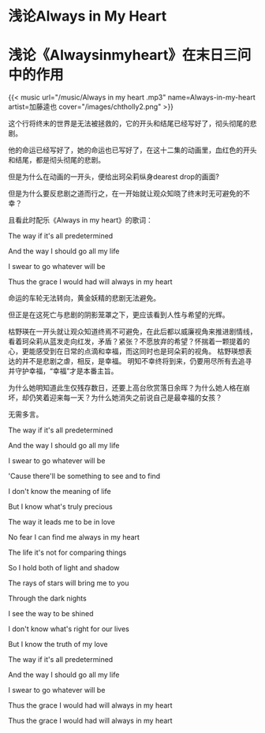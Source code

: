 # 浅论Always in My Heart


# 浅论《Alwaysinmyheart》在末日三问中的作用

{{< music url="/music/Always in my heart .mp3" name=Always-in-my-heart artist=加藤逵也 cover="/images/chtholly2.png" >}}

这个行将终末的世界是无法被拯救的，它的开头和结尾已经写好了，彻头彻尾的悲剧。

他的命运已经写好了，她的命运也已写好了，在这十二集的动画里，血红色的开头和结尾，都是彻头彻尾的悲剧。

但是为什么在动画的一开头，便给出珂朵莉纵身dearest drop的画面?

但是为什么要反悲剧之道而行之，在一开始就让观众知晓了终末时无可避免的不幸？

且看此时配乐《Always in my heart》的歌词：

The way if it's all predetermined

And the way I should go all my life

I swear to go whatever will be

Thus the grace I would had will always in my heart

命运的车轮无法转向，黄金妖精的悲剧无法避免。

但正是在这死亡与悲剧的阴影笼罩之下，更应该看到人性与希望的光辉。

枯野瑛在一开头就让观众知道终焉不可避免，在此后都以威廉视角来推进剧情线，看着珂朵莉从蓝发走向红发，矛盾？紧张？不愿放弃的希望？怀揣着一颗提着的心，更能感受到在日常的点滴和幸福，而这同时也是珂朵莉的视角。
枯野瑛想表达的并不是悲剧之虐，相反，是幸福。
明知不幸终将到来，仍要用尽所有去追寻并守护幸福，“幸福”才是本番主旨。

为什么她明知道此生仅残存数日，还要上高台欣赏落日余晖？为什么她人格在崩坏，却仍笑着迎来每一天？为什么她消失之前说自己是最幸福的女孩？

无需多言。

The way if it's all predetermined

And the way I should go all my life

I swear to go whatever will be

'Cause there'll be something to see and to find

I don't know the meaning of life

But I know what's truly precious

The way it leads me to be in love

No fear I can find me always in my heart

The life it's not for comparing things

So I hold both of light and shadow

The rays of stars will bring me to you

Through the dark nights

I see the way to be shined

I don't know what's right for our lives

But I know the truth of my love

The way if it's all predetermined

And the way I should go all my life

I swear to go whatever will be

Thus the grace I would had will always in my heart

Thus the grace I would had will always in my heart
